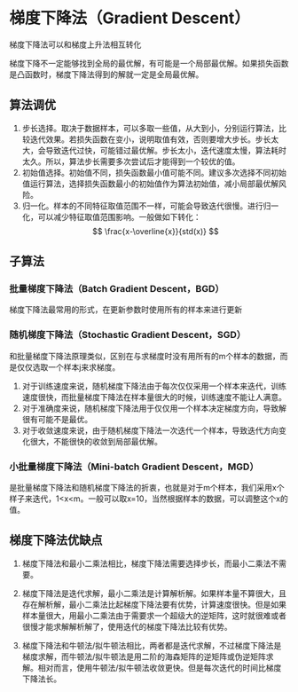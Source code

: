 # 梯度下降法（Gradient Descent）

梯度下降法可以和梯度上升法相互转化

梯度下降不一定能够找到全局的最优解，有可能是一个局部最优解。如果损失函数是凸函数时，梯度下降法得到的解就一定是全局最优解。

## 算法调优

1. 步长选择。取决于数据样本，可以多取一些值，从大到小，分别运行算法，比较迭代效果。若损失函数在变小，说明取值有效，否则要增大步长。步长太大，会导致迭代过快，可能错过最优解。步长太小，迭代速度太慢，算法耗时太久。所以，算法步长需要多次尝试后才能得到一个较优的值。
2. 初始值选择。初始值不同，损失函数最小值可能不同。建议多次选择不同初始值运行算法，选择损失函数最小的初始值作为算法初始值，减小局部最优解风险。
3. 归一化。样本的不同特征取值范围不一样，可能会导致迭代很慢。进行归一化，可以减少特征取值范围影响。一般做如下转化：
$$
    \frac{x-\overline{x}}{std(x)}
$$

## 子算法

### 批量梯度下降法（Batch Gradient Descent，BGD）

梯度下降法最常用的形式，在更新参数时使用所有的样本来进行更新

### 随机梯度下降法（Stochastic Gradient Descent，SGD）

和批量梯度下降法原理类似，区别在与求梯度时没有用所有的m个样本的数据，而是仅仅选取一个样本j来求梯度。

1. 对于训练速度来说，随机梯度下降法由于每次仅仅采用一个样本来迭代，训练速度很快，而批量梯度下降法在样本量很大的时候，训练速度不能让人满意。
2. 对于准确度来说，随机梯度下降法用于仅仅用一个样本决定梯度方向，导致解很有可能不是最优。
3. 对于收敛速度来说，由于随机梯度下降法一次迭代一个样本，导致迭代方向变化很大，不能很快的收敛到局部最优解。

### 小批量梯度下降法（Mini-batch Gradient Descent，MGD）

是批量梯度下降法和随机梯度下降法的折衷，也就是对于m个样本，我们采用x个样子来迭代，1<x<m。一般可以取x=10，当然根据样本的数据，可以调整这个x的值。

## 梯度下降法优缺点

1. 梯度下降法和最小二乘法相比，梯度下降法需要选择步长，而最小二乘法不需要。
2. 梯度下降法是迭代求解，最小二乘法是计算解析解。如果样本量不算很大，且存在解析解，最小二乘法比起梯度下降法要有优势，计算速度很快。但是如果样本量很大，用最小二乘法由于需要求一个超级大的逆矩阵，这时就很难或者很慢才能求解解析解了，使用迭代的梯度下降法比较有优势。

1. 梯度下降法和牛顿法/拟牛顿法相比，两者都是迭代求解，不过梯度下降法是梯度求解，而牛顿法/拟牛顿法是用二阶的海森矩阵的逆矩阵或伪逆矩阵求解。相对而言，使用牛顿法/拟牛顿法收敛更快。但是每次迭代的时间比梯度下降法长。
